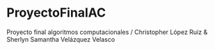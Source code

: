 # ProyectoFinalAC
Proyecto final algoritmos computacionales / Christopher López Ruiz & Sherlyn Samantha Velázquez Velasco

